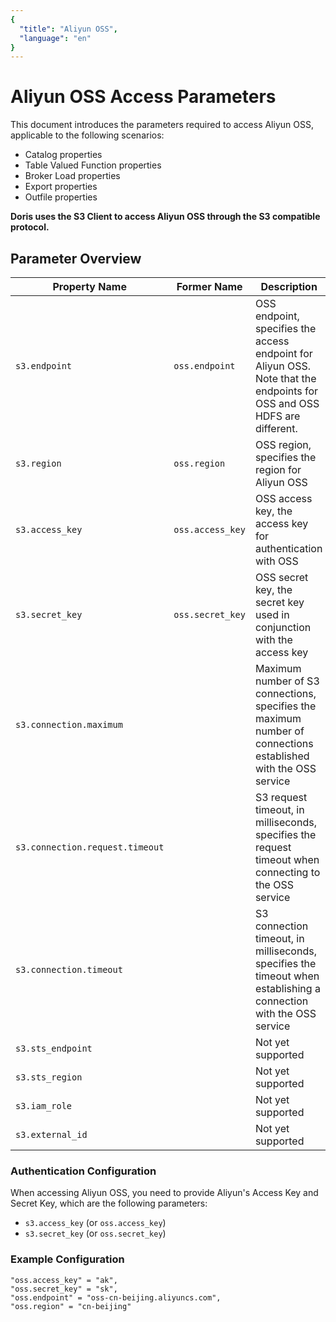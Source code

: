 ```yaml
---
{
  "title": "Aliyun OSS",
  "language": "en"
}
---
```


<!--
Licensed to the Apache Software Foundation (ASF) under one
or more contributor license agreements.  See the NOTICE file
distributed with this work for additional information
regarding copyright ownership.  The ASF licenses this file
to you under the Apache License, Version 2.0 (the
"License"); you may not use this file except in compliance
with the License.  You may obtain a copy of the License at

  http://www.apache.org/licenses/LICENSE-2.0

Unless required by applicable law or agreed to in writing,
software distributed under the License is distributed on an
"AS IS" BASIS, WITHOUT WARRANTIES OR CONDITIONS OF ANY
KIND, either express or implied.  See the License for the
specific language governing permissions and limitations
under the License.
-->

# Aliyun OSS Access Parameters

This document introduces the parameters required to access Aliyun OSS, applicable to the following scenarios:

- Catalog properties
- Table Valued Function properties
- Broker Load properties
- Export properties
- Outfile properties

**Doris uses the S3 Client to access Aliyun OSS through the S3 compatible protocol.**

## Parameter Overview
| Property Name                     | Former Name      | Description                                                      | Default | Required |
|-----------------------------------|------------------|------------------------------------------------------------------|---------|----------|
| `s3.endpoint`                     | `oss.endpoint`   | OSS endpoint, specifies the access endpoint for Aliyun OSS. Note that the endpoints for OSS and OSS HDFS are different. |         | Yes      |
| `s3.region`                       | `oss.region`     | OSS region, specifies the region for Aliyun OSS                  |         | No       |
| `s3.access_key`                   | `oss.access_key` | OSS access key, the access key for authentication with OSS       |         | Yes      |
| `s3.secret_key`                   | `oss.secret_key` | OSS secret key, the secret key used in conjunction with the access key |         | Yes      |
| `s3.connection.maximum`           |                  | Maximum number of S3 connections, specifies the maximum number of connections established with the OSS service | `50`    | No       |
| `s3.connection.request.timeout`   |                  | S3 request timeout, in milliseconds, specifies the request timeout when connecting to the OSS service | `3000`  | No       |
| `s3.connection.timeout`           |                  | S3 connection timeout, in milliseconds, specifies the timeout when establishing a connection with the OSS service | `1000`  | No       |
| `s3.sts_endpoint`                 |                  | Not yet supported                                                |         | No       |
| `s3.sts_region`                   |                  | Not yet supported                                                |         | No       |
| `s3.iam_role`                     |                  | Not yet supported                                                |         | No       |
| `s3.external_id`                  |                  | Not yet supported                                                |         | No       |

### Authentication Configuration
When accessing Aliyun OSS, you need to provide Aliyun's Access Key and Secret Key, which are the following parameters:

- `s3.access_key` (or `oss.access_key`)
- `s3.secret_key` (or `oss.secret_key`)

### Example Configuration

```plaintext
"oss.access_key" = "ak",
"oss.secret_key" = "sk",
"oss.endpoint" = "oss-cn-beijing.aliyuncs.com",
"oss.region" = "cn-beijing"
```

